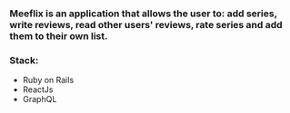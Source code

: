 ### Meeflix is an application that allows the user to: add series, write reviews, read other users' reviews, rate series and add them to their own list.

### Stack:
- Ruby on Rails 
- ReactJs
- GraphQL

